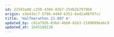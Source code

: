```yaml
---
id: 22583a48-c250-4384-83b7-25db2b7979b8
origin: e3e43ec7-5706-4d4d-b352-6ed2a08f87cc
title: 'Halfmarathon 21.097 m'
updated_by: c82a7926-03bd-4bb0-81b3-2109899ea6c9
updated_at: 1645188120
---
```

